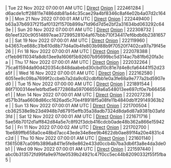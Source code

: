 | Tue 22 Nov 2022 07:00:01 AM UTC | [Direct](https://oshi.at/pLeK) [Onion](http://5ety7tpkim5me6eszuwcje7bmy25pbtrjtue7zkqqgziljwqy3rrikqd.onion/pLeK) | 222461284 | d6acde1cff28811e7486ddb81a44c35cae29a4bf8346c8af4e02b4a07d2c1649 | 
| Mon 21 Nov 2022 07:00:01 AM UTC | [Direct](https://oshi.at/XpEf) [Onion](http://5ety7tpkim5me6eszuwcje7bmy25pbtrjtue7zkqqgziljwqy3rrikqd.onion/XpEf) | 222449400 | b63a37b6937f215af0132f1570b899a71d96d7d5e2bf2a31634bd063292c643e | 
| Sun 20 Nov 2022 07:00:01 AM UTC | [Direct](https://oshi.at/HSJw) [Onion](http://5ety7tpkim5me6eszuwcje7bmy25pbtrjtue7zkqqgziljwqy3rrikqd.onion/HSJw) | 222308732 | 6b1eef320c90514897eae37299528104af67bbb710f34417ef6bdb6b2381657d | 
| Sat 19 Nov 2022 07:00:01 AM UTC | [Direct](https://oshi.at/Qady) [Onion](http://5ety7tpkim5me6eszuwcje7bmy25pbtrjtue7zkqqgziljwqy3rrikqd.onion/Qady) | 222119960 | b43657ce688c31b610d8b77d4a0b4fe803b988b9f70520f7402ca97a79f45e26 | 
| Fri 18 Nov 2022 07:00:01 AM UTC | [Direct](https://oshi.at/fzeV) [Onion](http://5ety7tpkim5me6eszuwcje7bmy25pbtrjtue7zkqqgziljwqy3rrikqd.onion/fzeV) | 222078388 | cf1eb9611034fa8db13ee9a1606f5b92607b95699bc5d314ac7b81fb620fa3ca | 
| Thu 17 Nov 2022 07:00:01 AM UTC | [Direct](https://oshi.at/ZjUm) [Onion](http://5ety7tpkim5me6eszuwcje7bmy25pbtrjtue7zkqqgziljwqy3rrikqd.onion/ZjUm) | 222032264 | 75ca61594da90d420354c848daabebd30cbd10c81e7d4e8cfa64441f52d23a5f | 
| Wed 16 Nov 2022 07:00:01 AM UTC | [Direct](https://oshi.at/tTyv) [Onion](http://5ety7tpkim5me6eszuwcje7bmy25pbtrjtue7zkqqgziljwqy3rrikqd.onion/tTyv) | 222162580 | 6051ee9c09ba7699f2ccbeb7a2da9c62cdbfbb1e0a3fe68a9e777a2bd5907ed0 | 
| Tue 15 Nov 2022 07:00:00 AM UTC | [Direct](https://oshi.at/zJWW) [Onion](http://5ety7tpkim5me6eszuwcje7bmy25pbtrjtue7zkqqgziljwqy3rrikqd.onion/zJWW) | 221891544 | 86f7100314ee1ebfbd5e6772868a597066559a6a548013ee697cf0e7b66456e1 | 
| Mon 14 Nov 2022 07:00:01 AM UTC | [Direct](https://oshi.at/ShEd) [Onion](http://5ety7tpkim5me6eszuwcje7bmy25pbtrjtue7zkqqgziljwqy3rrikqd.onion/ShEd) | 222027236 | d571b3faa6608d86cc1626ad5c70e4f8918f5a08fe11b4840db1f29149363b2e | 
| Sun 13 Nov 2022 07:00:01 AM UTC | [Direct](https://oshi.at/zMvy) [Onion](http://5ety7tpkim5me6eszuwcje7bmy25pbtrjtue7zkqqgziljwqy3rrikqd.onion/zMvy) | 221700504 | cb362538e9b23d4948b7d67915effb35a38adb7324d8da6d87a9381b03afd3fd | 
| Sat 12 Nov 2022 07:00:01 AM UTC | [Direct](https://oshi.at/pFLi) [Onion](http://5ety7tpkim5me6eszuwcje7bmy25pbtrjtue7zkqqgziljwqy3rrikqd.onion/pFLi) | 221671716 | 5ae56b7012d1aff842d84a5e7c8f92f3dcb416cdcb0ade48b362a866e159425d | 
| Fri 11 Nov 2022 07:00:02 AM UTC | [Direct](https://oshi.at/ZAix) [Onion](http://5ety7tpkim5me6eszuwcje7bmy25pbtrjtue7zkqqgziljwqy3rrikqd.onion/ZAix) | 221702700 | 1be689ffb658a0ce48bd7acc43ede34e8ee9b4622db0ae891f4a20e4831c4c2d | 
| Thu 10 Nov 2022 07:00:01 AM UTC | [Direct](https://oshi.at/vYEo) [Onion](http://5ety7tpkim5me6eszuwcje7bmy25pbtrjtue7zkqqgziljwqy3rrikqd.onion/vYEo) | 221601140 | f3615087ca09fb3896a8411e5fe8e862e433d0ccb4b7ba3db6f3a8e4da3de0b1 | 
| Wed 09 Nov 2022 07:00:01 AM UTC | [Direct](https://oshi.at/gVKQ) [Onion](http://5ety7tpkim5me6eszuwcje7bmy25pbtrjtue7zkqqgziljwqy3rrikqd.onion/gVKQ) | 221597440 | abc0b313572fd99fa9e97fde0539b24921c47f0cc5ec44b82090332f55f5fba5 | 
